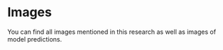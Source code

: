 # Images

You can find all images mentioned in this research as well as images of model predictions. 

